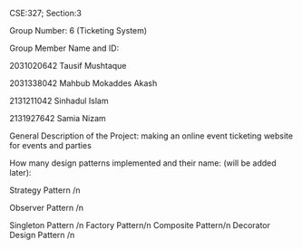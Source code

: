 CSE:327; Section:3

Group Number: 6 (Ticketing System)

Group Member Name and ID:

2031020642 Tausif Mushtaque

2031338042 Mahbub Mokaddes Akash

2131211042 Sinhadul Islam

2131927642 Samia Nizam

General Description of the Project: making an online event ticketing website for events and parties

How many design patterns implemented and their name: (will be added later):

Strategy Pattern /n

Observer Pattern /n

Singleton Pattern /n
Factory Pattern/n
Composite Pattern/n
Decorator Design Pattern /n
